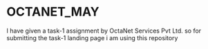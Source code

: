 # OCTANET_MAY
I have given a task-1 assignment by OctaNet Services Pvt Ltd. so for submitting the task-1 landing page i am using this repository
